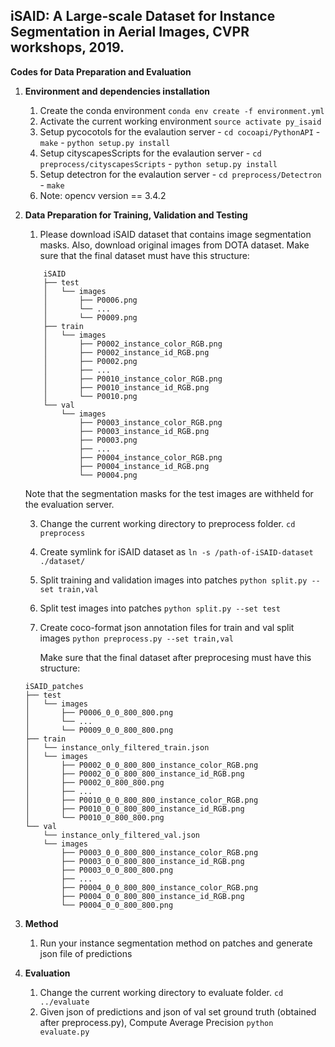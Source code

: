 ﻿
## iSAID: A Large-scale Dataset for Instance Segmentation in Aerial Images, CVPR workshops, 2019.

**Codes for Data Preparation and Evaluation**

1.  **Environment and dependencies installation**
    1. Create the conda environment
            ```conda env create -f environment.yml```
    2. Activate the current working environment
             ```source activate py_isaid```
    3. Setup pycocotols for the evalaution server
               - `cd cocoapi/PythonAPI`
               - `make`
               - `python setup.py install`
    4. Setup cityscapesScripts for the evalaution server
             - `cd preprocess/cityscapesScripts`
             - `python setup.py install`
    5. Setup detectron for the evalaution server
             - `cd preprocess/Detectron`
             - `make`
    6. Note: opencv version == 3.4.2
             
2.  **Data Preparation for Training, Validation and Testing**
    1. Please download iSAID dataset that contains image segmentation masks. Also, download original images from DOTA dataset. 
    Make sure that the final dataset must have this structure:
    ```
        iSAID
        ├── test
        │   └── images
        │       ├── P0006.png
        │       └── ...
        │       └── P0009.png
        ├── train
        │   └── images
        │       ├── P0002_instance_color_RGB.png
        │       ├── P0002_instance_id_RGB.png
        │       ├── P0002.png
        │       ├── ...
        │       ├── P0010_instance_color_RGB.png
        │       ├── P0010_instance_id_RGB.png
        │       └── P0010.png
        └── val
            └── images
                ├── P0003_instance_color_RGB.png
                ├── P0003_instance_id_RGB.png
                ├── P0003.png
                ├── ...
                ├── P0004_instance_color_RGB.png
                ├── P0004_instance_id_RGB.png
                └── P0004.png
    ```
    Note that the segmentation masks for the test images are withheld for the evaluation server.
    
    3. Change the current working directory to preprocess folder.
        ```cd preprocess```
    4. Create symlink for iSAID dataset as
        ```ln -s /path-of-iSAID-dataset ./dataset/```
    
    5. Split training and validation images into patches
        ```python split.py --set train,val```
    
    6. Split test images into patches
        ```python split.py --set test```
    
    7. Create coco-format json annotation files for train and val split images
        ```python preprocess.py --set train,val```


        
        Make sure that the final dataset after preprocesing must have this structure:

    ```
    iSAID_patches
    ├── test
    │   └── images
    │       ├── P0006_0_0_800_800.png
    │       └── ...
    │       └── P0009_0_0_800_800.png
    ├── train
    │   └── instance_only_filtered_train.json
    │   └── images
    │       ├── P0002_0_0_800_800_instance_color_RGB.png
    │       ├── P0002_0_0_800_800_instance_id_RGB.png
    │       ├── P0002_0_800_800.png
    │       ├── ...
    │       ├── P0010_0_0_800_800_instance_color_RGB.png
    │       ├── P0010_0_0_800_800_instance_id_RGB.png
    │       └── P0010_0_800_800.png
    └── val
        └── instance_only_filtered_val.json
        └── images
            ├── P0003_0_0_800_800_instance_color_RGB.png
            ├── P0003_0_0_800_800_instance_id_RGB.png
            ├── P0003_0_0_800_800.png
            ├── ...
            ├── P0004_0_0_800_800_instance_color_RGB.png
            ├── P0004_0_0_800_800_instance_id_RGB.png
            └── P0004_0_0_800_800.png
    ```
        
3. **Method**
    1. Run your instance segmentation method on patches and generate json file of predictions

4. **Evaluation**
    1. Change the current working directory to evaluate folder.
        ```cd ../evaluate```
    3. Given json of predictions and json of val set ground truth (obtained after preprocess.py), Compute Average Precision
        ```python evaluate.py ```
